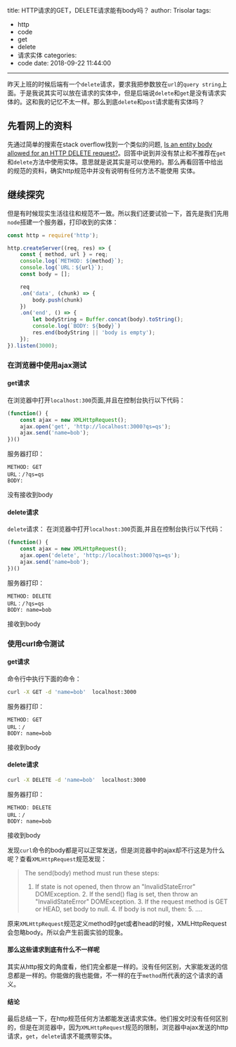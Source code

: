 title: HTTP请求的GET，DELETE请求能有body吗？
author: Trisolar
tags:
  - http
  - code
  - get
  - delete
  - 请求实体
categories:
  - code
date: 2018-09-22 11:44:00
---
昨天上班的时候后端有一个`delete`请求，要求我把参数放在`url`的`query string`上面。于是我说其实可以放在请求的实体中，但是后端说`delete`和`get`是没有请求实体的。这和我的记忆不太一样。那么到底`delete`和`post`请求能有实体吗？
<!-- more -->

## 先看网上的资料
先通过简单的搜索在stack overflow找到一个类似的问题, [Is an entity body allowed for an HTTP DELETE request?](https://stackoverflow.com/questions/299628/is-an-entity-body-allowed-for-an-http-delete-request)。回答中说到并没有禁止和不推荐在`get`和`delete`方法中使用实体。意思就是说其实是可以使用的。那么再看回答中给出的规范的资料，确实http规范中并没有说明有任何方法不能使用
实体。

## 继续探究
但是有时候现实生活往往和规范不一致。所以我们还要试验一下，首先是我们先用`node`搭建一个服务器，打印收到的实体：
```js
const http = require('http');

http.createServer((req, res) => {
    const { method, url } = req;
    console.log(`METHOD: ${method}`);
    console.log(`URL：${url}`);
    const body = [];

    req
    .on('data', (chunk) => {
        body.push(chunk)
    })
    .on('end', () => {
        let bodyString = Buffer.concat(body).toString();
        console.log(`BODY: ${body}`)
        res.end(bodyString || 'body is empty');
    });
}).listen(3000);
```
### 在浏览器中使用ajax测试

#### get请求
在浏览器中打开`localhost:300`页面,并且在控制台执行以下代码：
```js
(function() {
    const ajax = new XMLHttpRequest();
    ajax.open('get', 'http://localhost:3000?qs=qs');
    ajax.send('name=bob');
})()
```
服务器打印：
```
METHOD: GET
URL：/?qs=qs
BODY:
```
没有接收到body

#### delete请求
`delete`请求：
在浏览器中打开`localhost:300`页面,并且在控制台执行以下代码：
```js
(function() {
    const ajax = new XMLHttpRequest();
    ajax.open('delete', 'http://localhost:3000?qs=qs');
    ajax.send('name=bob');
})()
```
服务器打印：
```
METHOD: DELETE
URL：/?qs=qs
BODY: name=bob
```
接收到body
### 使用curl命令测试
#### get请求
命令行中执行下面的命令：
```bash
curl -X GET -d 'name=bob'  localhost:3000
```
服务器打印：
```
METHOD: GET
URL：/
BODY: name=bob
```
接收到body

#### delete请求
```bash
curl -X DELETE -d 'name=bob'  localhost:3000
```
服务器打印：
```
METHOD: DELETE
URL：/
BODY: name=bob
```
接收到body

发现`curl`命令的body都是可以正常发送，但是浏览器中的ajax却不行这是为什么呢？查看`XMLHttpRequest`规范发现：
> The send(body) method must run these steps:
> 	1. If state is not opened, then throw an "InvalidStateError" DOMException.
	2. If the send() flag is set, then throw an "InvalidStateError" DOMException.
	3. If the request method is GET or HEAD, set body to null.
	4. If body is not null, then:
	5.  ....

原来`XMLHttpRequest`规范定义method时get或者head的时候，XMLHttpRequest会忽略body。所以会产生前面实验的现象。

#### 那么这些请求到底有什么不一样呢
其实从http报文的角度看，他们完全都是一样的。没有任何区别，大家能发送的信息都是一样的。你能做的我也能做，不一样的在于`method`所代表的这个请求的语义。

#### 结论
最后总结一下，在http规范任何方法都能发送请求实体。他们报文时没有任何区别的，但是在浏览器中，因为`XMLHttpRequest`规范的限制，浏览器中ajax发送的http请求，`get`，`delete`请求不能携带实体。